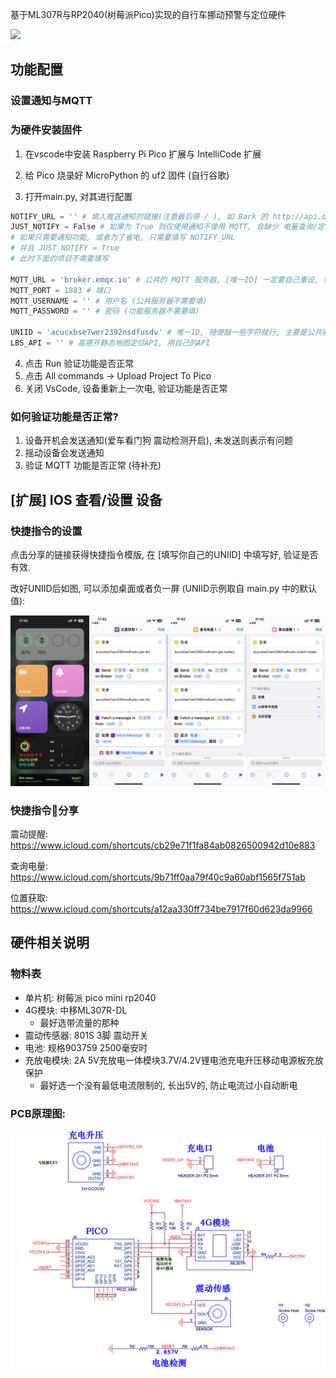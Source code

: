 基于ML307R与RP2040(树莓派Pico)实现的自行车挪动预警与定位硬件

![](assets/01.png)



## 功能配置

### 设置通知与MQTT

### 为硬件安装固件

1. 在vscode中安装 Raspberry Pi Pico 扩展与 IntelliCode 扩展

2. 给 Pico 烧录好 MicroPython 的 uf2 固件 (自行谷歌)

3. 打开main.py, 对其进行配置

```python
NOTIFY_URL = '' # 填入推送通知的链接(注意最后带 / ), 如 Bark 的 http://api.day.app/TX72mvgBTSoGqy5F/
JUST_NOTIFY = False # 如果为 True 则仅使用通知不使用 MQTT, 会缺少 电量查询/定位/关闭通知 等功能, 但同时节约电量
# 如果只需要通知功能, 或者为了省电, 只需要填写 NOTIFY_URL
# 并且 JUST_NOTIFY = True
# 此时下面的项目不需要填写

MQTT_URL = 'broker.emqx.io' # 公共的 MQTT 服务器, [唯一ID] 一定要自己重设, 或者为了安全可以换用自己的服务器
MQTT_PORT = 1883 # 端口
MQTT_USERNAME = '' # 用户名 (公共服务器不需要填)
MQTT_PASSWORD = '' # 密码 (功能服务器不需要填)

UNIID = 'acucxbse7wer2392nsdfusdv' # 唯一ID, 随便敲一些字符就行, 主要是公共服务器会订阅有冲突问题
LBS_API = '' # 高德开静态地图定位API, 用自己的API
```

4. 点击 Run 验证功能是否正常
5. 点击 All commands -> Upload Project To Pico
6. 关闭 VsCode, 设备重新上一次电, 验证功能是否正常

### 如何验证功能是否正常?

1. 设备开机会发送通知(爱车看门狗 震动检测开启), 未发送则表示有问题
2. 摇动设备会发送通知
3. 验证 MQTT 功能是否正常 (待补充)

## [扩展] IOS 查看/设置 设备

### 快捷指令的设置

点击分享的链接获得快捷指令模版, 在 [填写你自己的UNIID] 中填写好, 验证是否有效.

改好UNIID后如图, 可以添加桌面或者负一屏 (UNIID示例取自 main.py 中的默认值):

![](assets/03.png)

### 快捷指令🔗分享

震动提醒: https://www.icloud.com/shortcuts/cb29e71f1fa84ab0826500942d10e883

查询电量: https://www.icloud.com/shortcuts/9b71ff0aa79f40c9a60abf1565f751ab

位置获取: https://www.icloud.com/shortcuts/a12aa330ff734be7917f60d623da9966



## 硬件相关说明

### 物料表

* 单片机: 树莓派 pico mini rp2040
* 4G模块: 中移ML307R-DL
  * 最好选带流量的那种
* 震动传感器: 801S 3脚 震动开关
* 电池: 规格903759  2500毫安时
* 充放电模块: 2A 5V充放电一体模块3.7V/4.2V锂电池充电升压移动电源板充放保护
  * 最好选一个没有最低电流限制的, 长出5V的, 防止电流过小自动断电

### PCB原理图:



![](assets/02.png)
